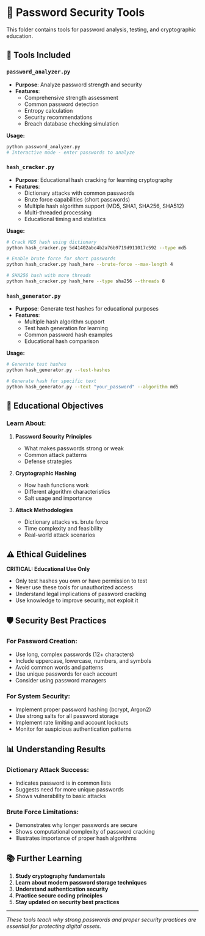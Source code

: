 # 🔐 Password Security Tools

This folder contains tools for password analysis, testing, and cryptographic education.

## 📁 Tools Included

### `password_analyzer.py`
- **Purpose**: Analyze password strength and security
- **Features**:
  - Comprehensive strength assessment
  - Common password detection
  - Entropy calculation
  - Security recommendations
  - Breach database checking simulation

**Usage:**
```bash
python password_analyzer.py
# Interactive mode - enter passwords to analyze
```

### `hash_cracker.py`
- **Purpose**: Educational hash cracking for learning cryptography
- **Features**:
  - Dictionary attacks with common passwords
  - Brute force capabilities (short passwords)
  - Multiple hash algorithm support (MD5, SHA1, SHA256, SHA512)
  - Multi-threaded processing
  - Educational timing and statistics

**Usage:**
```bash
# Crack MD5 hash using dictionary
python hash_cracker.py 5d41402abc4b2a76b9719d911017c592 --type md5

# Enable brute force for short passwords
python hash_cracker.py hash_here --brute-force --max-length 4

# SHA256 hash with more threads
python hash_cracker.py hash_here --type sha256 --threads 8
```

### `hash_generator.py`
- **Purpose**: Generate test hashes for educational purposes
- **Features**:
  - Multiple hash algorithm support
  - Test hash generation for learning
  - Common password hash examples
  - Educational hash comparison

**Usage:**
```bash
# Generate test hashes
python hash_generator.py --test-hashes

# Generate hash for specific text
python hash_generator.py --text "your_password" --algorithm md5
```

## 🎯 Educational Objectives

### Learn About:
1. **Password Security Principles**
   - What makes passwords strong or weak
   - Common attack patterns
   - Defense strategies

2. **Cryptographic Hashing**
   - How hash functions work
   - Different algorithm characteristics
   - Salt usage and importance

3. **Attack Methodologies**
   - Dictionary attacks vs. brute force
   - Time complexity and feasibility
   - Real-world attack scenarios

## ⚠️ Ethical Guidelines

**CRITICAL: Educational Use Only**
- Only test hashes you own or have permission to test
- Never use these tools for unauthorized access
- Understand legal implications of password cracking
- Use knowledge to improve security, not exploit it

## 🛡️ Security Best Practices

### For Password Creation:
- Use long, complex passwords (12+ characters)
- Include uppercase, lowercase, numbers, and symbols
- Avoid common words and patterns
- Use unique passwords for each account
- Consider using password managers

### For System Security:
- Implement proper password hashing (bcrypt, Argon2)
- Use strong salts for all password storage
- Implement rate limiting and account lockouts
- Monitor for suspicious authentication patterns

## 📊 Understanding Results

### Dictionary Attack Success:
- Indicates password is in common lists
- Suggests need for more unique passwords
- Shows vulnerability to basic attacks

### Brute Force Limitations:
- Demonstrates why longer passwords are secure
- Shows computational complexity of password cracking
- Illustrates importance of proper hash algorithms

## 📚 Further Learning

1. **Study cryptography fundamentals**
2. **Learn about modern password storage techniques**
3. **Understand authentication security**
4. **Practice secure coding principles**
5. **Stay updated on security best practices**

---

*These tools teach why strong passwords and proper security practices are essential for protecting digital assets.*